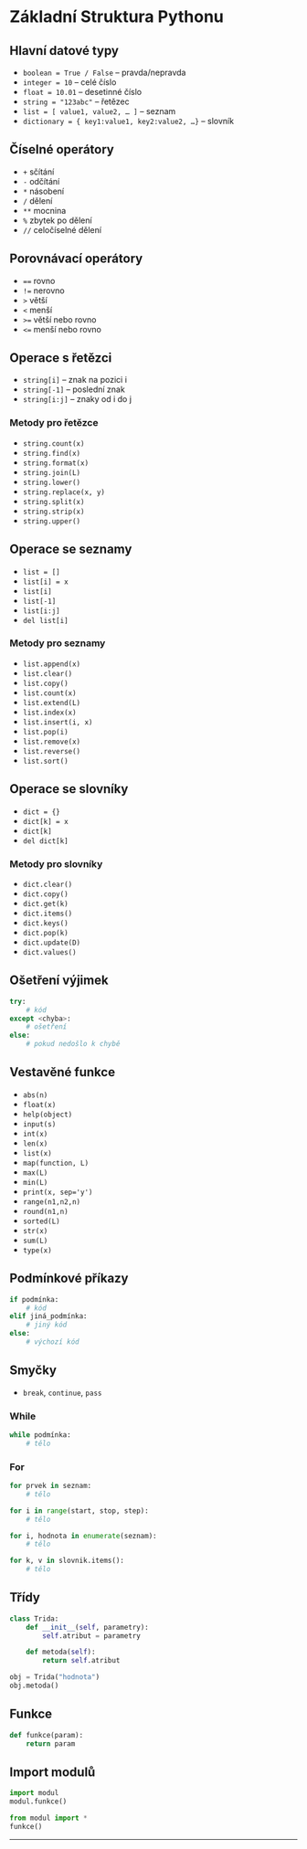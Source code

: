 # Základní Struktura Pythonu

## Hlavní datové typy
- `boolean = True / False` – pravda/nepravda
- `integer = 10` – celé číslo
- `float = 10.01` – desetinné číslo
- `string = "123abc"` – řetězec
- `list = [ value1, value2, … ]` – seznam
- `dictionary = { key1:value1, key2:value2, …}` – slovník

## Číselné operátory
- `+` sčítání
- `-` odčítání
- `*` násobení
- `/` dělení
- `**` mocnina
- `%` zbytek po dělení
- `//` celočíselné dělení

## Porovnávací operátory
- `==` rovno
- `!=` nerovno
- `>` větší
- `<` menší
- `>=` větší nebo rovno
- `<=` menší nebo rovno

## Operace s řetězci
- `string[i]` – znak na pozici i
- `string[-1]` – poslední znak
- `string[i:j]` – znaky od i do j

### Metody pro řetězce
- `string.count(x)`
- `string.find(x)`
- `string.format(x)`
- `string.join(L)`
- `string.lower()`
- `string.replace(x, y)`
- `string.split(x)`
- `string.strip(x)`
- `string.upper()`

## Operace se seznamy
- `list = []`
- `list[i] = x`
- `list[i]`
- `list[-1]`
- `list[i:j]`
- `del list[i]`

### Metody pro seznamy
- `list.append(x)`
- `list.clear()`
- `list.copy()`
- `list.count(x)`
- `list.extend(L)`
- `list.index(x)`
- `list.insert(i, x)`
- `list.pop(i)`
- `list.remove(x)`
- `list.reverse()`
- `list.sort()`

## Operace se slovníky
- `dict = {}`
- `dict[k] = x`
- `dict[k]`
- `del dict[k]`

### Metody pro slovníky
- `dict.clear()`
- `dict.copy()`
- `dict.get(k)`
- `dict.items()`
- `dict.keys()`
- `dict.pop(k)`
- `dict.update(D)`
- `dict.values()`

## Ošetření výjimek
```python
try:
    # kód
except <chyba>:
    # ošetření
else:
    # pokud nedošlo k chybě
```

## Vestavěné funkce
- `abs(n)`
- `float(x)`
- `help(object)`
- `input(s)`
- `int(x)`
- `len(x)`
- `list(x)`
- `map(function, L)`
- `max(L)`
- `min(L)`
- `print(x, sep='y')`
- `range(n1,n2,n)`
- `round(n1,n)`
- `sorted(L)`
- `str(x)`
- `sum(L)`
- `type(x)`

## Podmínkové příkazy
```python
if podmínka:
    # kód
elif jiná_podmínka:
    # jiný kód
else:
    # výchozí kód
```

## Smyčky
- `break`, `continue`, `pass`

### While
```python
while podmínka:
    # tělo
```

### For
```python
for prvek in seznam:
    # tělo

for i in range(start, stop, step):
    # tělo

for i, hodnota in enumerate(seznam):
    # tělo

for k, v in slovnik.items():
    # tělo
```

## Třídy
```python
class Trida:
    def __init__(self, parametry):
        self.atribut = parametry

    def metoda(self):
        return self.atribut

obj = Trida("hodnota")
obj.metoda()
```

## Funkce
```python
def funkce(param):
    return param
```

## Import modulů
```python
import modul
modul.funkce()

from modul import *
funkce()
```

---

